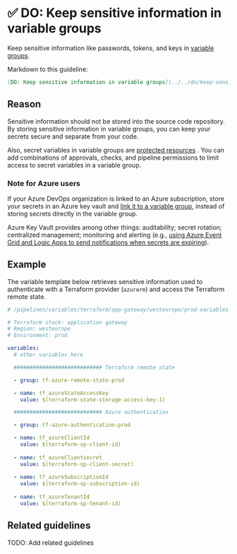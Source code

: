 # ✅ DO: Keep sensitive information in variable groups

Keep sensitive information like passwords, tokens, and keys in
[variable groups](https://learn.microsoft.com/en-us/azure/devops/pipelines/library/variable-groups?view=azure-devops&tabs=yaml).

Markdown to this guideline:

```markdown
[DO: Keep sensitive information in variable groups](../../do/keep-sensitive-information-in-variable-groups.md)
```

## Reason

Sensitive information should not be stored into the source code repository. By
storing sensitive information in variable groups, you can keep your secrets
secure and separate from your code.

Also, secret variables in variable groups are
[protected resources](https://learn.microsoft.com/en-us/azure/devops/pipelines/security/resources?view=azure-devops#protected-resources)
. You can add combinations of approvals, checks, and pipeline permissions to
limit access to secret variables in a variable group.

### Note for Azure users

If your Azure DevOps organization is linked to an Azure subscription, store your
secrets in an Azure key vault and
[link it to a variable group](https://learn.microsoft.com/en-us/azure/devops/pipelines/library/variable-groups?view=azure-devops&tabs=yaml#link-secrets-from-an-azure-key-vault),
instead of storing secrets directly in the variable group.

Azure Key Vault provides among other things: auditability;
secret rotation; centralized management; monitoring and alerting (e.g.,
[using Azure Event Grid and Logic Apps to send notifications when secrets are expiring](https://learn.microsoft.com/en-us/azure/key-vault/general/event-grid-logicapps)).

## Example

The variable template below retrieves sensitive information used to authenticate
with a Terraform provider (`azurerm`) and access the Terraform remote state.

```yaml
# /pipelines/variables/terraform/app-gateway/westeurope/prod-variables.yaml

# Terraform stack: application gateway
# Region: westeurope
# Environment: prod

variables:
  # other variables here

  ############################ Terraform remote state

  - group: tf-azure-remote-state-prod

  - name: tf_azureStateAccessKey
    value: $(terraform-state-storage-access-key-1)

  ############################ Azure authentication

  - group: tf-azure-authentication-prod

  - name: tf_azureClientId
    value: $(terraform-sp-client-id)
  
  - name: tf_azureClientsecret
    value: $(terraform-sp-client-secret)
  
  - name: tf_azureSubscriptionId
    value: $(terraform-sp-subscription-id)
  
  - name: tf_azureTenantId
    value: $(terraform-sp-tenant-id)
```

## Related guidelines

TODO: Add related guidelines
